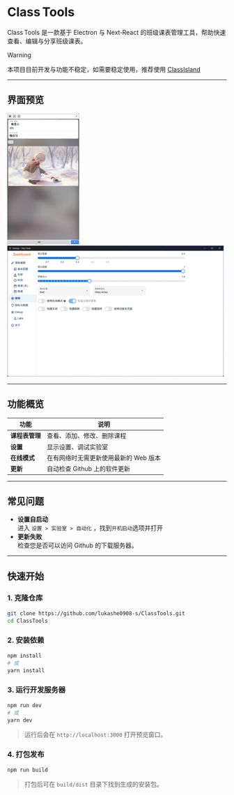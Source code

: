 # Class Tools

Class Tools 是一款基于 Electron 与 Next‑React 的班级课表管理工具，帮助快速查看、编辑与分享班级课表。

> [!WARNING]
> 本项目目前开发与功能不稳定，如需要稳定使用，推荐使用 [ClassIsland](https://github.com/ClassIsland/ClassIsland)

---

## 界面预览

<img src="assets/image main.png" alt="Main" style="max-height:300px" />
<img src="assets/image settings display.png" alt="Display Settings" style="max-height:300px"  />

---

## 功能概览

| 功能           | 说明                                  |
| -------------- | ------------------------------------- |
| **课程表管理** | 查看、添加、修改、删除课程            |
| **设置**       | 显示设置、调试实验室                  |
| **在线模式**   | 在有网络时无需更新使用最新的 Web 版本 |
| **更新**       | 自动检查 Github 上的软件更新          |

---

## 常见问题

- **设置自启动**  
  进入 `设置 > 实验室 > 自动化` ，找到`开机启动`选项并打开
- **更新失败**  
  检查您是否可以访问 Github 的下载服务器。

---

## 快速开始

### 1. 克隆仓库

```bash
git clone https://github.com/lukashe0908-s/ClassTools.git
cd ClassTools
```

### 2. 安装依赖

```bash
npm install
# 或
yarn install
```

### 3. 运行开发服务器

```bash
npm run dev
# 或
yarn dev
```

> 运行后会在 `http://localhost:3000` 打开预览窗口。

### 4. 打包发布

```bash
npm run build
```

> 打包后可在 `build/dist` 目录下找到生成的安装包。
